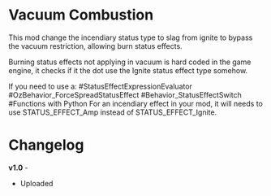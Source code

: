 Vacuum Combustion
=============

This mod change the incendiary status type to slag from ignite to bypass the vacuum restriction, allowing burn status effects.

Burning status effects not applying in vacuum is hard coded in the game engine, it checks if it the dot use the Ignite status effect type somehow.

If you need to use a:
#StatusEffectExpressionEvaluator 
#OzBehavior_ForceSpreadStatusEffect
#Behavior_StatusEffectSwitch
#Functions with Python 
For an incendiary effect in your mod, it will needs to use STATUS_EFFECT_Amp instead of STATUS_EFFECT_Ignite.

Changelog
=========

**v1.0** -
 * Uploaded
